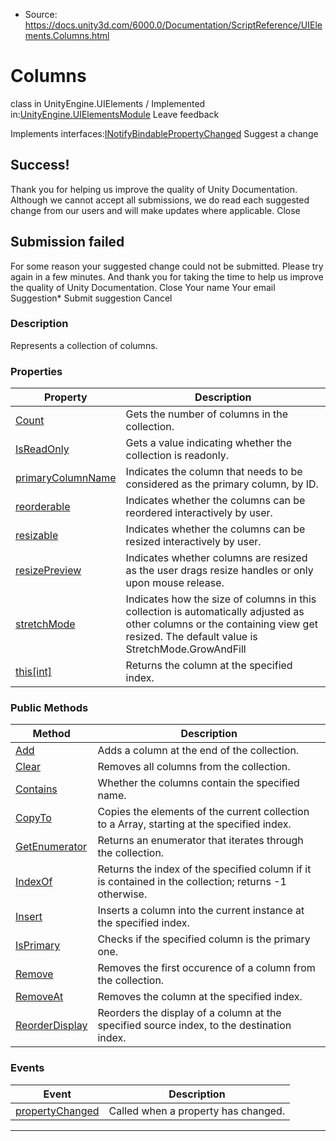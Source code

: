 * Source: https://docs.unity3d.com/6000.0/Documentation/ScriptReference/UIElements.Columns.html

# Columns
class in UnityEngine.UIElements
/
Implemented in:[UnityEngine.UIElementsModule](https://docs.unity3d.com/6000.0/Documentation/ScriptReference/UnityEngine.UIElementsModule.html)
Leave feedback
  

Implements interfaces:[INotifyBindablePropertyChanged](https://docs.unity3d.com/6000.0/Documentation/ScriptReference/UIElements.INotifyBindablePropertyChanged.html)
Suggest a change
## Success!
Thank you for helping us improve the quality of Unity Documentation. Although we cannot accept all submissions, we do read each suggested change from our users and will make updates where applicable.
Close
## Submission failed
For some reason your suggested change could not be submitted. Please <a>try again</a> in a few minutes. And thank you for taking the time to help us improve the quality of Unity Documentation.
Close
Your name Your email Suggestion* Submit suggestion
Cancel
### Description
Represents a collection of columns. 
### Properties
Property | Description  
---|---  
[Count](https://docs.unity3d.com/6000.0/Documentation/ScriptReference/UIElements.Columns.Count.html) |  Gets the number of columns in the collection.   
[IsReadOnly](https://docs.unity3d.com/6000.0/Documentation/ScriptReference/UIElements.Columns.IsReadOnly.html) |  Gets a value indicating whether the collection is readonly.   
[primaryColumnName](https://docs.unity3d.com/6000.0/Documentation/ScriptReference/UIElements.Columns-primaryColumnName.html) |  Indicates the column that needs to be considered as the primary column, by ID.   
[reorderable](https://docs.unity3d.com/6000.0/Documentation/ScriptReference/UIElements.Columns-reorderable.html) |  Indicates whether the columns can be reordered interactively by user.   
[resizable](https://docs.unity3d.com/6000.0/Documentation/ScriptReference/UIElements.Columns-resizable.html) |  Indicates whether the columns can be resized interactively by user.   
[resizePreview](https://docs.unity3d.com/6000.0/Documentation/ScriptReference/UIElements.Columns-resizePreview.html) |  Indicates whether columns are resized as the user drags resize handles or only upon mouse release.   
[stretchMode](https://docs.unity3d.com/6000.0/Documentation/ScriptReference/UIElements.Columns-stretchMode.html) |  Indicates how the size of columns in this collection is automatically adjusted as other columns or the containing view get resized. The default value is StretchMode.GrowAndFill  
[this[int]](https://docs.unity3d.com/6000.0/Documentation/ScriptReference/UIElements.Columns.Index_operator.html) |  Returns the column at the specified index.   
### Public Methods
Method | Description  
---|---  
[Add](https://docs.unity3d.com/6000.0/Documentation/ScriptReference/UIElements.Columns.Add.html) |  Adds a column at the end of the collection.   
[Clear](https://docs.unity3d.com/6000.0/Documentation/ScriptReference/UIElements.Columns.Clear.html) |  Removes all columns from the collection.   
[Contains](https://docs.unity3d.com/6000.0/Documentation/ScriptReference/UIElements.Columns.Contains.html) |  Whether the columns contain the specified name.   
[CopyTo](https://docs.unity3d.com/6000.0/Documentation/ScriptReference/UIElements.Columns.CopyTo.html) |  Copies the elements of the current collection to a Array, starting at the specified index.   
[GetEnumerator](https://docs.unity3d.com/6000.0/Documentation/ScriptReference/UIElements.Columns.GetEnumerator.html) |  Returns an enumerator that iterates through the collection.   
[IndexOf](https://docs.unity3d.com/6000.0/Documentation/ScriptReference/UIElements.Columns.IndexOf.html) |  Returns the index of the specified column if it is contained in the collection; returns -1 otherwise.   
[Insert](https://docs.unity3d.com/6000.0/Documentation/ScriptReference/UIElements.Columns.Insert.html) |  Inserts a column into the current instance at the specified index.   
[IsPrimary](https://docs.unity3d.com/6000.0/Documentation/ScriptReference/UIElements.Columns.IsPrimary.html) |  Checks if the specified column is the primary one.   
[Remove](https://docs.unity3d.com/6000.0/Documentation/ScriptReference/UIElements.Columns.Remove.html) |  Removes the first occurence of a column from the collection.   
[RemoveAt](https://docs.unity3d.com/6000.0/Documentation/ScriptReference/UIElements.Columns.RemoveAt.html) |  Removes the column at the specified index.   
[ReorderDisplay](https://docs.unity3d.com/6000.0/Documentation/ScriptReference/UIElements.Columns.ReorderDisplay.html) |  Reorders the display of a column at the specified source index, to the destination index.   
### Events
Event | Description  
---|---  
[propertyChanged](https://docs.unity3d.com/6000.0/Documentation/ScriptReference/UIElements.Columns-propertyChanged.html) |  Called when a property has changed.   
* * *
